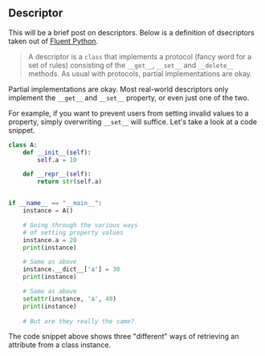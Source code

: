 ## Descriptor

This will be a brief post on descriptors. Below is a 
definition of dsecriptors taken out of [Fluent Python](https://amzn.to/3pLx7cu).

>A descriptor is a `class` that implements a protocol 
>(fancy word for a set of rules) consisting of the
>`__get__`, `__set__` and `__delete__` methods.
> As usual with protocols, partial implementations are okay.

Partial implementations are okay. Most real-world descriptors 
only implement the `__get__` and `__set__` property, or even 
just one of the two. 

For example, if you want to prevent users from setting invalid 
values to a property, simply overwriting `__set__` will suffice. 
Let's take a look at a code snippet. 

```python
class A:
    def __init__(self):
        self.a = 10

    def __repr__(self):
        return str(self.a)


if __name__ == "__main__":
    instance = A()

    # Going through the various ways
    # of setting property values
    instance.a = 20
    print(instance)

    # Same as above
    instance.__dict__['a'] = 30
    print(instance)

    # Same as above
    setattr(instance, 'a', 40)
    print(instance)
    
    # But are they really the same?
```

The code snippet above shows three "different" ways of 
retrieving an attribute from a class instance. 
